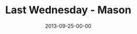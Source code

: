 ---
layout: message
category: message
series: "#culture"
title: "Last Wednesday - Mason"
date: 2013-09-25-00-00
message_id: 825
audio: "http://s3.amazonaws.com/crossroads-media/messages/audio/092513_lw_mason.mp3"
audio-duration: "38:55"
explicit: false
---